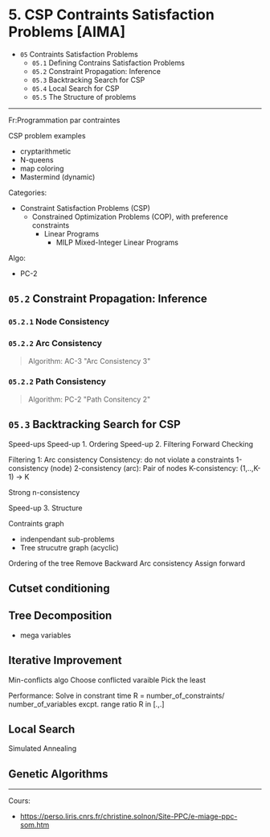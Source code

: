 # 5. CSP Contraints Satisfaction Problems [AIMA]

- `05` Contraints Satisfaction Problems 
    * `05.1` Defining Contrains Satisfaction Problems
    * `05.2` Constraint Propagation: Inference
    * `05.3` Backtracking Search for CSP
    * `05.4` Local Search for CSP
    * `05.5` The Structure of problems

---

Fr:Programmation par contraintes

CSP problem examples
* cryptarithmetic
* N-queens
* map coloring
* Mastermind (dynamic)


Categories:
* Constraint Satisfaction Problems (CSP)
    * Constrained Optimization Problems (COP), with preference constraints
        * Linear Programs
            * MILP Mixed-Integer Linear Programs


Algo:


* PC-2

## `05.2` Constraint Propagation: Inference

### `05.2.1` Node Consistency


### `05.2.2` Arc Consistency

> Algorithm: AC-3 "Arc Consistency 3"

### `05.2.2` Path Consistency

> Algorithm: PC-2 "Path Consitency 2"

## `05.3` Backtracking Search for CSP
Speed-ups
Speed-up 1. Ordering
Speed-up 2. Filtering
Forward Checking
  


Filtering 1: Arc consistency
Consistency: do not violate a constraints
1-consistency (node)
2-consistency (arc): Pair of nodes
K-consistency: (1,..,K-1) -> K

Strong n-consistency


Speed-up 3. Structure

Contraints graph
- indenpendant sub-problems
- Tree strucutre graph (acyclic)

Ordering of the tree
Remove Backward Arc consistency
Assign forward


## Cutset conditioning


## Tree Decomposition
- mega variables

## Iterative Improvement

Min-conflicts algo
Choose conflicted varaible
Pick the least

Performance:
Solve in constrant time
R = number_of_constraints/ number_of_variables
excpt. range ratio R in [.,.]



## Local Search
Simulated Annealing

## Genetic Algorithms


---
Cours:
* https://perso.liris.cnrs.fr/christine.solnon/Site-PPC/e-miage-ppc-som.htm